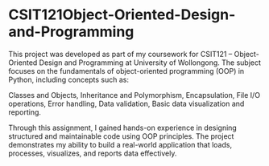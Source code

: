 # CSIT121Object-Oriented-Design-and-Programming
This project was developed as part of my coursework for CSIT121 – Object-Oriented Design and Programming at University of Wollongong. The subject focuses on the fundamentals of object-oriented programming (OOP) in Python, including concepts such as:

Classes and Objects,
Inheritance and Polymorphism,
Encapsulation,
File I/O operations,
Error handling,
Data validation,
Basic data visualization and reporting.

Through this assignment, I gained hands-on experience in designing structured and maintainable code using OOP principles. The project demonstrates my ability to build a real-world application that loads, processes, visualizes, and reports data effectively.
